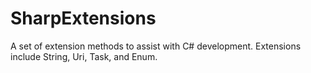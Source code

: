SharpExtensions
===============

A set of extension methods to assist with C# development.  Extensions include String, Uri, Task, and Enum.
